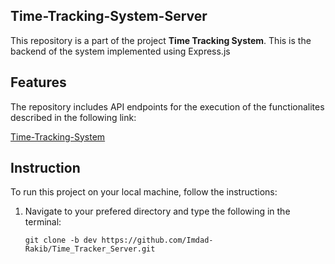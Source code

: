 ## Time-Tracking-System-Server
This repository is a part of the project **Time Tracking System**. This is the backend of the system implemented using Express.js 

## Features
The repository includes API endpoints for the execution of the functionalites described in the following link:

[Time-Tracking-System](https://github.com/Imdad-Rakib/Time_Tracker_Client/tree/dev)

## Instruction
To run this project on your local machine, follow the instructions:
1. Navigate to your prefered directory and type the following in the terminal:
   
   ```
   git clone -b dev https://github.com/Imdad-Rakib/Time_Tracker_Server.git
   ```
